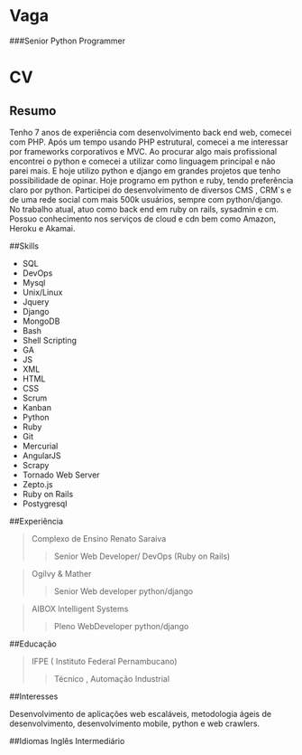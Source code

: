 # Vaga
###Senior Python  Programmer

# CV
## Resumo
Tenho 7 anos de experiência com desenvolvimento back end web, comecei com PHP. Após
um tempo usando PHP estrutural, comecei a me interessar por frameworks corporativos e
MVC. Ao procurar algo mais profissional encontrei o python e comecei a utilizar como
linguagem principal e não parei mais. E hoje utilizo python e django em grandes projetos
que tenho possibilidade de opinar. Hoje programo em python e ruby, tendo preferência claro
por python. Participei do desenvolvimento de diversos CMS , CRM`s e de uma rede social
com mais 500k usuários, sempre com python/django. No trabalho atual, atuo como back
end em ruby on rails, sysadmin e cm. Possuo conhecimento nos serviços de cloud e cdn bem
como Amazon, Heroku e Akamai.

##Skills
*   SQL
*   DevOps
*   Mysql
*   Unix/Linux
*   Jquery
*   Django
*   MongoDB
*   Bash
*   Shell Scripting
*   GA
*   JS
*   XML
*   HTML
*   CSS
*   Scrum
*   Kanban
*   Python
*   Ruby
*   Git
*   Mercurial
*   AngularJS
*   Scrapy
*   Tornado Web Server
*   Zepto.js
*   Ruby on Rails
*   Postygresql

##Experiência
>Complexo de Ensino Renato Saraiva
>> Senior Web Developer/ DevOps (Ruby on Rails)

>Ogilvy & Mather
>> Senior Web developer python/django

>AIBOX Intelligent Systems
>> Pleno WebDeveloper python/django

##Educação
>IFPE ( Instituto Federal Pernambucano)
>>Técnico , Automação Industrial 

##Interesses

Desenvolvimento de aplicações web escaláveis, metodologia ágeis de desenvolvimento, desenvolvimento mobile, python e web crawlers.

##Idiomas
Inglês Intermediário
